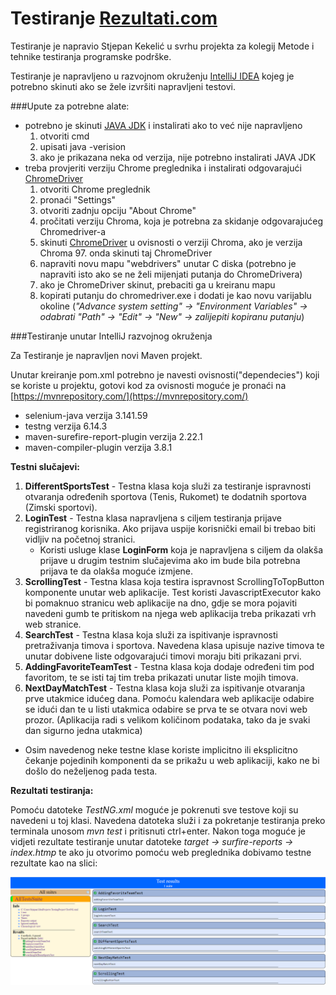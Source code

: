 # Testiranje [Rezultati.com](https://www.rezultati.com/)

Testiranje je napravio Stjepan Kekelić u svrhu projekta za kolegij Metode i tehnike testiranja programske podrške. 

Testiranje je napravljeno u razvojnom okruženju [IntelliJ IDEA](https://www.jetbrains.com/idea/download/#section=windows) 
kojeg je potrebno skinuti ako se žele izvršiti napravljeni testovi.

###Upute za potrebne alate:

* potrebno je skinuti [JAVA JDK](https://www.oracle.com/java/technologies/downloads/) i instalirati ako to već nije napravljeno
  1. otvoriti cmd
  2. upisati java -verision
  3. ako je prikazana neka od verzija, nije potrebno instalirati JAVA JDK
* treba provjeriti verziju Chrome  preglednika i instalirati odgovarajući [ChromeDriver](https://chromedriver.chromium.org/downloads)
  1. otvoriti Chrome preglednik
  2. pronaći "Settings"
  3. otvoriti zadnju opciju "About Chrome"
  4. pročitati verziju Chroma, koja je potrebna za skidanje odgovarajućeg Chromedriver-a
  5. skinuti [ChromeDriver](https://chromedriver.chromium.org/downloads) u ovisnosti o verziji Chroma, ako je verzija Chroma 97. 
  onda skinuti taj ChromeDriver
  6. napraviti novu mapu "webdrivers" unutar C diska (potrebno je napraviti isto ako se ne želi mijenjati putanja do ChromeDrivera)
  7. ako je ChromeDriver skinut, prebaciti ga u kreiranu mapu
  8. kopirati putanju do chromedriver.exe i dodati je kao novu varijablu okoline
  (*"Advance system setting" -> "Environment Variables" -> odabrati "Path" -> "Edit" -> "New" -> zalijepiti kopiranu putanju*)

###Testiranje unutar IntelliJ razvojnog okruženja

Za Testiranje je napravljen novi Maven projekt.

Unutar kreiranje pom.xml potrebno je navesti ovisnosti("dependecies") koji se koriste u projektu, gotovi kod za ovisnosti
moguće je pronaći na [https://mvnrepository.com/](https://mvnrepository.com/)
* selenium-java verzija 3.141.59
* testng verzija 6.14.3
* maven-surefire-report-plugin verzija 2.22.1
* maven-compiler-plugin verzija 3.8.1

**Testni slučajevi:**
1. **DifferentSportsTest** - Testna klasa  koja služi za testiranje ispravnosti otvaranja određenih sportova (Tenis, Rukomet)
te dodatnih sportova (Zimski sportovi).
2. **LoginTest** - Testna klasa napravljena s ciljem testiranja prijave registriranog korisnika. Ako prijava uspije korisnički
email bi trebao biti vidljiv na početnoj stranici.
   * Koristi usluge klase **LoginForm** koja je napravljena s ciljem da olakša prijave u drugim testnim slučajevima ako im bude
   bila potrebna prijava te da olakša moguće izmjene.
3. **ScrollingTest** - Testna klasa koja testira ispravnost ScrollingToTopButton komponente unutar web aplikacije. Test koristi
JavascriptExecutor kako bi pomaknuo stranicu web aplikacije na dno, gdje se mora pojaviti navedeni gumb te pritiskom na 
njega web aplikacija treba prikazati vrh web stranice.
4. **SearchTest** - Testna klasa koja služi za ispitivanje ispravnosti pretraživanja timova i sportova. Navedena klasa upisuje
nazive timova te unutar dobivene liste odgovarajući timovi moraju biti prikazani prvi.
5. **AddingFavoriteTeamTest** - Testna klasa koja dodaje određeni tim pod favoritom, te se isti taj tim treba prikazati unutar
liste mojih timova.
6. **NextDayMatchTest** - Testna klasa koja služi za ispitivanje otvaranja prve utakmice idućeg dana. Pomoću kalendara web 
aplikacije odabire se idući dan te u listi utakmica odabire se prva te se otvara novi web prozor. (Aplikacija radi s 
velikom količinom podataka, tako da je svaki dan sigurno jedna utakmica)
* Osim navedenog neke testne klase koriste implicitno ili eksplicitno čekanje pojedinih komponenti da se prikažu u web 
aplikaciji, kako ne bi došlo do neželjenog pada testa.


**Rezultati testiranja:**

Pomoću datoteke *TestNG.xml*  moguće je pokrenuti sve testove koji su navedeni u toj klasi. Navedena datoteka služi i za
pokretanje testiranja preko terminala unosom *mvn test* i pritisnuti ctrl+enter. Nakon toga moguće je vidjeti rezultate 
testiranje unutar datoteke *target -> surfire-reports -> index.htmp* te ako ju otvorimo pomoću web preglednika dobivamo 
testne rezultate kao na slici:

![img.png](img.png)


